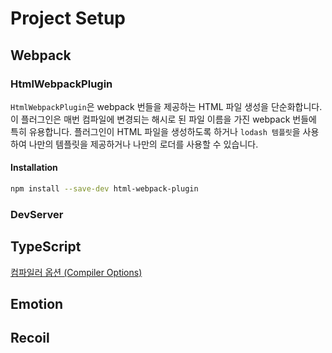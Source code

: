 # Project Setup

## Webpack

### HtmlWebpackPlugin

`HtmlWebpackPlugin`은 webpack 번들을 제공하는 HTML 파일 생성을 단순화합니다. 이 플러그인은 매번 컴파일에 변경되는 해시로 된 파일 이름을 가진 webpack 번들에 특히 유용합니다. 플러그인이 HTML 파일을 생성하도록 하거나 `lodash 템플릿`을 사용하여 나만의 템플릿을 제공하거나 나만의 로더를 사용할 수 있습니다.

#### Installation

```bash
npm install --save-dev html-webpack-plugin
```

### DevServer

## TypeScript

[컴파일러 옵션 (Compiler Options)](https://typescript-kr.github.io/pages/compiler-options.html)

## Emotion

## Recoil
